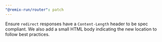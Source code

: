 ```yaml
---
"@remix-run/router": patch
---
```


Ensure `redirect` responses have a `Content-Length` header to be spec compliant. We also add a small HTML body indicating the new location to follow best practices.
